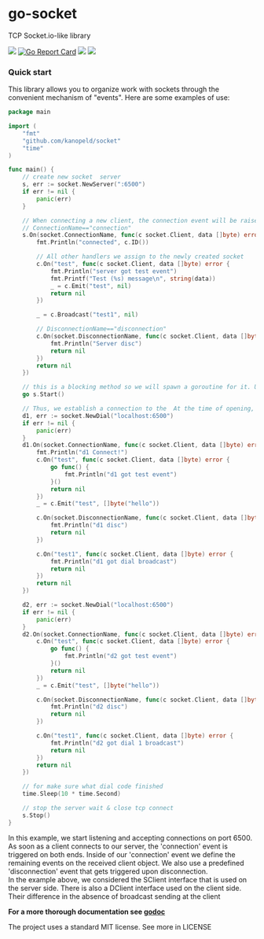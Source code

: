 # go-socket

TCP Socket.io-like library

[![](https://img.shields.io/badge/godoc-reference-5272B4.svg)](https://godoc.org/github.com/kanopeld/socket)
[![Go Report Card](https://goreportcard.com/badge/github.com/kanopeld/socket)](https://goreportcard.com/report/github.com/kanopeld/socket)
![](https://github.com/kanopeld/socket/workflows/ci/badge.svg)
![](https://coveralls.io/github/igm)

### Quick start

This library allows you to organize work with sockets through the convenient mechanism of "events". Here are some examples of use:

```go
package main

import (
	"fmt"
	"github.com/kanopeld/socket"
	"time"
)

func main() {
	// create new socket  server
    s, err := socket.NewServer(":6500")
    if err != nil {
        panic(err)
    }

    // When connecting a new client, the connection event will be raised, therefore for this to work, such a handler must be defined
    // ConnectionName=="connection"
    s.On(socket.ConnectionName, func(c socket.Client, data []byte) error {
        fmt.Println("connected", c.ID())

        // All other handlers we assign to the newly created socket
        c.On("test", func(c socket.Client, data []byte) error {
            fmt.Println("server got test event")
            fmt.Printf("Test (%s) message\n", string(data))
            _ = c.Emit("test", nil)
            return nil
        })

        _ = c.Broadcast("test1", nil)

        // DisconnectionName=="disconnection"
        c.On(socket.DisconnectionName, func(c socket.Client, data []byte) error {
            fmt.Println("Server disc")
            return nil
        })
        return nil
    })

    // this is a blocking method so we will spawn a goroutine for it. Use s.Stop() to stop the server
    go s.Start()

    // Thus, we establish a connection to the  At the time of opening, the server receives a message and a connection event is called on it
    d1, err := socket.NewDial("localhost:6500")
    if err != nil {
        panic(err)
    }
    d1.On(socket.ConnectionName, func(c socket.Client, data []byte) error {
        fmt.Println("d1 Connect!")
        c.On("test", func(c socket.Client, data []byte) error {
            go func() {
                fmt.Println("d1 got test event")
            }()
            return nil
        })
        _ = c.Emit("test", []byte("hello"))

        c.On(socket.DisconnectionName, func(c socket.Client, data []byte) error {
            fmt.Println("d1 disc")
            return nil
        })

        c.On("test1", func(c socket.Client, data []byte) error {
            fmt.Println("d1 got dial broadcast")
            return nil
        })
        return nil
    })

    d2, err := socket.NewDial("localhost:6500")
    if err != nil {
        panic(err)
    }
    d2.On(socket.ConnectionName, func(c socket.Client, data []byte) error {
        c.On("test", func(c socket.Client, data []byte) error {
            go func() {
                fmt.Println("d2 got test event")
            }()
            return nil
        })
        _ = c.Emit("test", []byte("hello"))

        c.On(socket.DisconnectionName, func(c socket.Client, data []byte) error {
            fmt.Println("d2 disc")
            return nil
        })

        c.On("test1", func(c socket.Client, data []byte) error {
            fmt.Println("d2 got dial 1 broadcast")
            return nil
        })
        return nil
    })

    // for make sure what dial code finished
    time.Sleep(10 * time.Second)

    // stop the server wait & close tcp connect
    s.Stop()
}
```

In this example, we start listening and accepting connections on port 6500. As soon as a client connects to our server, the 'connection' event is triggered on both ends. Inside of our 'connection' event we define the remaining events on the received client object. We also use a predefined 'disconnection' event that gets triggered upon disconnection.\
In the example above, we considered the SClient interface that is used on the server side. There is also a DClient interface used on the client side. Their difference in the absence of broadcast sending at the client

**For a more thorough documentation see [godoc](https://godoc.org/github.com/kanopeld/socket)**

The project uses a standard MIT license. See more in LICENSE
